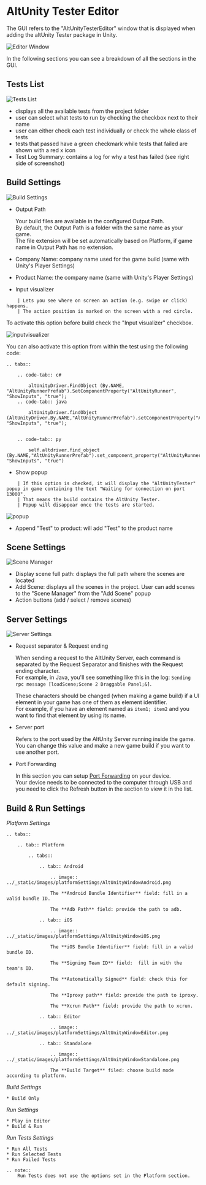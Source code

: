 # AltUnity Tester Editor

The GUI refers to the "AltUnityTesterEditor" window that is displayed when adding the altUnity Tester package in Unity.

![Editor Window](../_static/images/altUnityTesterWindow/EditorWindow.png)

In the following sections you can see a breakdown of all the sections in the GUI.

## Tests List

![Tests List](../_static/images/altUnityTesterWindow/TestsList.png)

* displays all the available tests from the project folder
* user can select what tests to run by checking the checkbox next to their name
* user can either check each test individually or check the whole class of tests
* tests that passed have a green checkmark while tests that failed are shown with a red x icon
* Test Log Summary: contains a log for why a test has failed (see right side of screenshot)

## Build Settings

![Build Settings](../_static/images/altUnityTesterWindow/BuildSettings.png)

* Output Path

    Your build files are available in the configured Output Path.  
    By default, the Output Path is a folder with the same name as your game.  
    The file extension will be set automatically based on Platform, if game name in Output Path has no extension.

* Company Name: company name used for the game build (same with Unity's Player Settings)
* Product Name: the company name (same with Unity's Player Settings)
* Input visualizer

```eval_rst
    | Lets you see where on screen an action (e.g. swipe or click) happens. 
    | The action position is marked on the screen with a red circle.
```
To activate this option before build check the "Input visualizer" checkbox.

![inputvisualizer](../_static/images/inpv.gif)

You can also activate this option from within the test using the following code:

```eval_rst
.. tabs::

    .. code-tab:: c#

        altUnityDriver.FindObject (By.NAME, "AltUnityRunnerPrefab").SetComponentProperty("AltUnityRunner", "ShowInputs", "true");
    .. code-tab:: java

        altUnityDriver.findObject (AltUnityDriver.By.NAME,"AltUnityRunnerPrefab").setComponentProperty("AltUnityRunner", "ShowInputs", "true");


    .. code-tab:: py

        self.altdriver.find_object (By.NAME,"AltUnityRunnerPrefab").set_component_property("AltUnityRunner", "ShowInputs", "true")
```

* Show popup

```eval_rst
    | If this option is checked, it will display the "AltUnityTester" popup in game containing the text "Waiting for connection on port 13000". 
    | That means the build contains the AltUnity Tester. 
    | Popup will disappear once the tests are started.
```

![popup](../_static/images/AltUnityTesterPopup.png)

* Append "Test" to product: will add "Test" to the product name

## Scene Settings

![Scene Manager](../_static/images/altUnityTesterWindow/SceneManager.png)

* Display scene full path: displays the full path where the scenes are located
* Add Scene: displays all the scenes in the project. User can add scenes to the "Scene Manager" from the "Add Scene" popup
* Action buttons (add / select / remove scenes)



## Server Settings

![Server Settings](../_static/images/altUnityTesterWindow/ServerSettings.png)

* Request separator & Request ending

    When sending a request to the AltUnity Server, each command is separated by the Request Separator and finishes with the Request ending character.  
        For example, in Java, you'll see something like this in the log: `Sending rpc message [loadScene;Scene 2 Draggable Panel;&]`.

    These characters should be changed (when making a game build) if a UI element in your game has one of them as element identifier.  
    For example, if you have an element named as `item1; item2` and you want to find that element by using its name.

* Server port

    Refers to the port used by the AltUnity Server running inside the game.  
    You can change this value and make a new game build if you want to use another port.

* Port Forwarding
    
    In this section you can setup [Port Forwarding](advanced-usage.html#what-is-port-forwarding-and-when-to-use-it) on your device.  
    Your device needs to be connected to the computer through USB and you need to click the Refresh button in the section to view it in the list.

## Build & Run Settings

*Platform Settings*

```eval_rst
.. tabs::

    .. tab:: Platform

        .. tabs::

            .. tab:: Android

                .. image:: ../_static/images/platformSettings/AltUnityWindowAndroid.png

                The **Android Bundle Identifier** field: fill in a valid bundle ID.

                The **Adb Path** field: provide the path to adb.

            .. tab:: iOS

                .. image:: ../_static/images/platformSettings/AltUnityWindowiOS.png

                The **iOS Bundle Identifier** field: fill in a valid bundle ID.

                The **Signing Team ID** field:  fill in with the team's ID.

                The **Automatically Signed** field: check this for default signing.

                The **Iproxy path** field: provide the path to iproxy.

                The **Xcrun Path** field: provide the path to xcrun.

            .. tab:: Editor

                .. image:: ../_static/images/platformSettings/AltUnityWindowEditor.png

            .. tab:: Standalone

                .. image:: ../_static/images/platformSettings/AltUnityWindowStandalone.png

                The **Build Target** filed: choose build mode according to platform.

```

*Build Settings*

    * Build Only

*Run Settings*

    * Play in Editor
    * Build & Run 

*Run Tests Settings*

    * Run All Tests
    * Run Selected Tests
    * Run Failed Tests 

```eval_rst
.. note::
    Run Tests does not use the options set in the Platform section.
```
